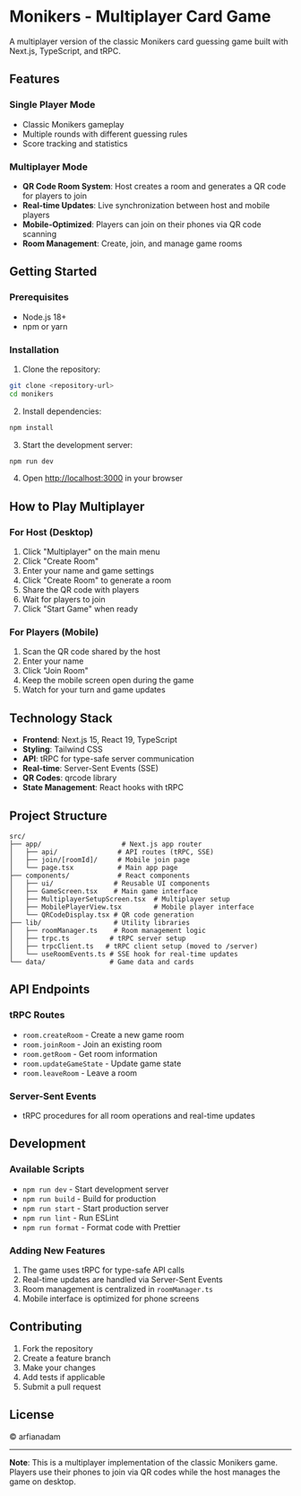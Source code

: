 # Monikers - Multiplayer Card Game

A multiplayer version of the classic Monikers card guessing game built with Next.js, TypeScript, and tRPC.

## Features

### Single Player Mode

- Classic Monikers gameplay
- Multiple rounds with different guessing rules
- Score tracking and statistics

### Multiplayer Mode

- **QR Code Room System**: Host creates a room and generates a QR code for players to join
- **Real-time Updates**: Live synchronization between host and mobile players
- **Mobile-Optimized**: Players can join on their phones via QR code scanning
- **Room Management**: Create, join, and manage game rooms

## Getting Started

### Prerequisites

- Node.js 18+
- npm or yarn

### Installation

1. Clone the repository:

```bash
git clone <repository-url>
cd monikers
```

2. Install dependencies:

```bash
npm install
```

3. Start the development server:

```bash
npm run dev
```

4. Open [http://localhost:3000](http://localhost:3000) in your browser

## How to Play Multiplayer

### For Host (Desktop)

1. Click "Multiplayer" on the main menu
2. Click "Create Room"
3. Enter your name and game settings
4. Click "Create Room" to generate a room
5. Share the QR code with players
6. Wait for players to join
7. Click "Start Game" when ready

### For Players (Mobile)

1. Scan the QR code shared by the host
2. Enter your name
3. Click "Join Room"
4. Keep the mobile screen open during the game
5. Watch for your turn and game updates

## Technology Stack

- **Frontend**: Next.js 15, React 19, TypeScript
- **Styling**: Tailwind CSS
- **API**: tRPC for type-safe server communication
- **Real-time**: Server-Sent Events (SSE)
- **QR Codes**: qrcode library
- **State Management**: React hooks with tRPC

## Project Structure

```
src/
├── app/                    # Next.js app router
│   ├── api/               # API routes (tRPC, SSE)
│   ├── join/[roomId]/     # Mobile join page
│   └── page.tsx           # Main app page
├── components/            # React components
│   ├── ui/               # Reusable UI components
│   ├── GameScreen.tsx    # Main game interface
│   ├── MultiplayerSetupScreen.tsx  # Multiplayer setup
│   ├── MobilePlayerView.tsx        # Mobile player interface
│   └── QRCodeDisplay.tsx # QR code generation
├── lib/                  # Utility libraries
│   ├── roomManager.ts    # Room management logic
│   ├── trpc.ts          # tRPC server setup
│   ├── trpcClient.ts   # tRPC client setup (moved to /server)
│   └── useRoomEvents.ts # SSE hook for real-time updates
└── data/                # Game data and cards
```

## API Endpoints

### tRPC Routes

- `room.createRoom` - Create a new game room
- `room.joinRoom` - Join an existing room
- `room.getRoom` - Get room information
- `room.updateGameState` - Update game state
- `room.leaveRoom` - Leave a room

### Server-Sent Events

- tRPC procedures for all room operations and real-time updates

## Development

### Available Scripts

- `npm run dev` - Start development server
- `npm run build` - Build for production
- `npm run start` - Start production server
- `npm run lint` - Run ESLint
- `npm run format` - Format code with Prettier

### Adding New Features

1. The game uses tRPC for type-safe API calls
2. Real-time updates are handled via Server-Sent Events
3. Room management is centralized in `roomManager.ts`
4. Mobile interface is optimized for phone screens

## Contributing

1. Fork the repository
2. Create a feature branch
3. Make your changes
4. Add tests if applicable
5. Submit a pull request

## License

© arfianadam

---

**Note**: This is a multiplayer implementation of the classic Monikers game. Players use their phones to join via QR codes while the host manages the game on desktop.
